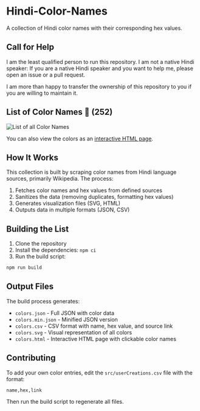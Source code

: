 # Hindi-Color-Names

A collection of Hindi color names with their corresponding hex values.

## Call for Help

I am the least qualified person to run this repository. 
I am not a native Hindi speaker: 
If you are a native Hindi speaker and you want to help me, please open an issue or a pull request.

I am more than happy to transfer the ownership of this repository to you if you are willing to maintain it.

## List of Color Names 🔖 (**252**)

![List of all Color Names](colors.svg "List of Hindi color names")

You can also view the colors as an [interactive HTML page](colors.html).

## How It Works

This collection is built by scraping color names from Hindi language sources, primarily Wikipedia. The process:

1. Fetches color names and hex values from defined sources
2. Sanitizes the data (removing duplicates, formatting hex values)
3. Generates visualization files (SVG, HTML)
4. Outputs data in multiple formats (JSON, CSV)

## Building the List

1. Clone the repository
2. Install the dependencies: `npm ci`
3. Run the build script:
   
```bash
npm run build
```

## Output Files

The build process generates:

- `colors.json` - Full JSON with color data
- `colors.min.json` - Minified JSON version
- `colors.csv` - CSV format with name, hex value, and source link
- `colors.svg` - Visual representation of all colors
- `colors.html` - Interactive HTML page with clickable color names

## Contributing

To add your own color entries, edit the `src/userCreations.csv` file with the format:

```csv
name,hex,link
```

Then run the build script to regenerate all files.
